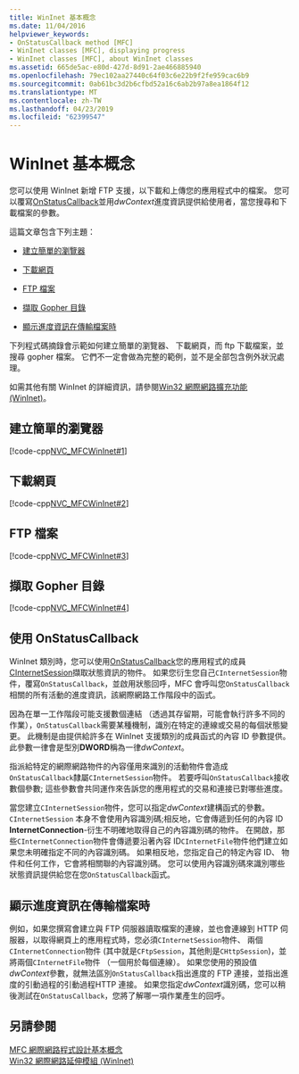 ```yaml
---
title: WinInet 基本概念
ms.date: 11/04/2016
helpviewer_keywords:
- OnStatusCallback method [MFC]
- WinInet classes [MFC], displaying progress
- WinInet classes [MFC], about WinInet classes
ms.assetid: 665de5ac-e80d-427d-8d91-2ae466885940
ms.openlocfilehash: 79ec102aa27440c64f03c6e22b9f2fe959cac6b9
ms.sourcegitcommit: 0ab61bc3d2b6cfbd52a16c6ab2b97a8ea1864f12
ms.translationtype: MT
ms.contentlocale: zh-TW
ms.lasthandoff: 04/23/2019
ms.locfileid: "62399547"
---
```

# <a name="wininet-basics"></a>WinInet 基本概念

您可以使用 WinInet 新增 FTP 支援，以下載和上傳您的應用程式中的檔案。 您可以覆寫[OnStatusCallback](../mfc/reference/cinternetsession-class.md#onstatuscallback)並用*dwContext*進度資訊提供給使用者，當您搜尋和下載檔案的參數。

這篇文章包含下列主題：

- [建立簡單的瀏覽器](#_core_create_a_very_simple_browser)

- [下載網頁](#_core_download_a_web_page)

- [FTP 檔案](#_core_ftp_a_file)

- [擷取 Gopher 目錄](#_core_retrieve_a_gopher_directory)

- [顯示進度資訊在傳輸檔案時](#_core_display_progress_information_while_transferring_files)

下列程式碼摘錄會示範如何建立簡單的瀏覽器、 下載網頁，而 ftp 下載檔案，並搜尋 gopher 檔案。 它們不一定會做為完整的範例，並不是全部包含例外狀況處理。

如需其他有關 WinInet 的詳細資訊，請參閱[Win32 網際網路擴充功能 (WinInet)](../mfc/win32-internet-extensions-wininet.md)。

##  <a name="_core_create_a_very_simple_browser"></a> 建立簡單的瀏覽器

[!code-cpp[NVC_MFCWinInet#1](../mfc/codesnippet/cpp/wininet-basics_1.cpp)]

##  <a name="_core_download_a_web_page"></a> 下載網頁

[!code-cpp[NVC_MFCWinInet#2](../mfc/codesnippet/cpp/wininet-basics_2.cpp)]

##  <a name="_core_ftp_a_file"></a> FTP 檔案

[!code-cpp[NVC_MFCWinInet#3](../mfc/codesnippet/cpp/wininet-basics_3.cpp)]

##  <a name="_core_retrieve_a_gopher_directory"></a> 擷取 Gopher 目錄

[!code-cpp[NVC_MFCWinInet#4](../mfc/codesnippet/cpp/wininet-basics_4.cpp)]

## <a name="use-onstatuscallback"></a>使用 OnStatusCallback

WinInet 類別時，您可以使用[OnStatusCallback](../mfc/reference/cinternetsession-class.md#onstatuscallback)您的應用程式的成員[CInternetSession](../mfc/reference/cinternetsession-class.md)擷取狀態資訊的物件。 如果您衍生您自己`CInternetSession`物件，覆寫`OnStatusCallback`，並啟用狀態回呼，MFC 會呼叫您`OnStatusCallback`相關的所有活動的進度資訊，該網際網路工作階段中的函式。

因為在單一工作階段可能支援數個連結 （透過其存留期，可能會執行許多不同的作業），`OnStatusCallback`需要某種機制，識別在特定的連線或交易的每個狀態變更。 此機制是由提供給許多在 WinInet 支援類別的成員函式的內容 ID 參數提供。 此參數一律會是型別**DWORD**稱為一律*dwContext*。

指派給特定的網際網路物件的內容僅用來識別的活動物件會造成`OnStatusCallback`隸屬`CInternetSession`物件。 若要呼叫`OnStatusCallback`接收數個參數; 這些參數會共同運作來告訴您的應用程式的交易和連接已對哪些進度。

當您建立`CInternetSession`物件，您可以指定*dwContext*建構函式的參數。 `CInternetSession` 本身不會使用內容識別碼;相反地，它會傳遞到任何的內容 ID **InternetConnection**-衍生不明確地取得自己的內容識別碼的物件。 在開啟，那些`CInternetConnection`物件會傳遞要沿著內容 ID`CInternetFile`物件他們建立如果您未明確指定不同的內容識別碼。 如果相反地，您指定自己的特定內容 ID、 物件和任何工作，它會將相關聯的內容識別碼。 您可以使用內容識別碼來識別哪些狀態資訊提供給您在您`OnStatusCallback`函式。

##  <a name="_core_display_progress_information_while_transferring_files"></a> 顯示進度資訊在傳輸檔案時

例如，如果您撰寫會建立與 FTP 伺服器讀取檔案的連線，並也會連線到 HTTP 伺服器，以取得網頁上的應用程式時，您必須`CInternetSession`物件、 兩個`CInternetConnection`物件 (其中就是`CFtpSession`，其他則是`CHttpSession`)，並將兩個`CInternetFile`物件 （一個用於每個連線）。 如果您使用的預設值*dwContext*參數，就無法區別`OnStatusCallback`指出進度的 FTP 連接，並指出進度的引動過程的引動過程HTTP 連接。 如果您指定*dwContext*識別碼，您可以稍後測試在`OnStatusCallback`，您將了解哪一項作業產生的回呼。

## <a name="see-also"></a>另請參閱

[MFC 網際網路程式設計基本概念](../mfc/mfc-internet-programming-basics.md)<br/>
[Win32 網際網路延伸模組 (WinInet)](../mfc/win32-internet-extensions-wininet.md)
